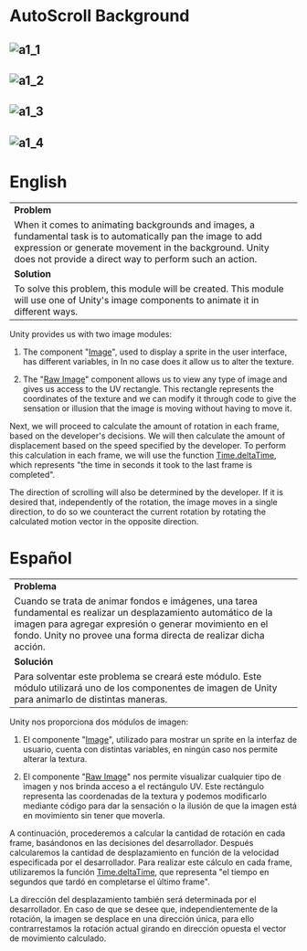 # AutoScroll Background
![a1_1](https://github.com/OsmareDev/OsmareUnityModules/assets/50903643/e6dc7063-684e-4bbb-87b3-3731492401a5)
---
![a1_2](https://github.com/OsmareDev/OsmareUnityModules/assets/50903643/2b2e2e39-d2da-41f7-b6d5-80494f762960)
---
![a1_3](https://github.com/OsmareDev/OsmareUnityModules/assets/50903643/098552b9-071b-4544-8a7e-eb0debddcea9)
---
![a1_4](https://github.com/OsmareDev/OsmareUnityModules/assets/50903643/00fa4c28-0461-47e0-9292-5b9d74f245bf)
---

# English

<table>
   <tr><td><b>Problem</b></td></tr>
   <tr><td>When it comes to animating backgrounds and images, a fundamental task is to automatically pan the image to add expression or generate movement in the background. Unity does not provide a direct way to perform such an action.</td></tr>
   <tr><td><b>Solution</b></td></tr>
   <tr><td>To solve this problem, this module will be created. This module will use one of Unity's image components to animate it in different ways.</td></tr>
</table>

Unity provides us with two image modules:

1. The component "[Image](https://docs.unity3d.com/es/2018.4/ScriptReference/UI.Image.html)", used to display a sprite in the user interface, has different variables, in In no case does it allow us to alter the texture.

2. The "[Raw Image](https://docs.unity3d.com/es/2018.4/Manual/script-RawImage.html)" component allows us to view any type of image and gives us access to the UV rectangle. This rectangle represents the coordinates of the texture and we can modify it through code to give the sensation or illusion that the image is moving without having to move it.

Next, we will proceed to calculate the amount of rotation in each frame, based on the developer's decisions. We will then calculate the amount of displacement based on the speed specified by the developer. To perform this calculation in each frame, we will use the function [Time.deltaTime](https://docs.unity3d.com/es/530/ScriptReference/Time-deltaTime.html), which represents "the time in seconds it took to the last frame is completed".

The direction of scrolling will also be determined by the developer. If it is desired that, independently of the rotation, the image moves in a single direction, to do so we counteract the current rotation by rotating the calculated motion vector in the opposite direction.

# Español

<table>
  <tr><td><b>Problema</b></td></tr>
  <tr><td>Cuando se trata de animar fondos e imágenes, una tarea fundamental es realizar un desplazamiento automático de la imagen para agregar expresión o generar movimiento en el fondo. Unity no provee una forma directa de realizar dicha acción.</td></tr>
  <tr><td><b>Solución</b></td></tr>
  <tr><td>Para solventar este problema se creará este módulo. Este módulo utilizará uno de los componentes de imagen de Unity para animarlo de distintas maneras.</td></tr>
</table>

Unity nos proporciona dos módulos de imagen:

1. El componente "[Image](https://docs.unity3d.com/es/2018.4/ScriptReference/UI.Image.html)", utilizado para mostrar un sprite en la interfaz de usuario, cuenta con distintas variables, en ningún caso nos permite alterar la textura.

2. El componente "[Raw Image](https://docs.unity3d.com/es/2018.4/Manual/script-RawImage.html)" nos permite visualizar cualquier tipo de imagen y nos brinda acceso a el rectángulo UV. Este rectángulo representa las coordenadas de la textura y podemos modificarlo mediante código para dar la sensación o la ilusión de que la imagen está en movimiento sin tener que moverla.

A continuación, procederemos a calcular la cantidad de rotación en cada frame, basándonos en las decisiones del desarrollador. Después calcularemos la cantidad de desplazamiento en función de la velocidad especificada por el desarrollador. Para realizar este cálculo en cada frame, utilizaremos la función [Time.deltaTime](https://docs.unity3d.com/es/530/ScriptReference/Time-deltaTime.html), que representa "el tiempo en segundos que tardó en completarse el último frame".

La dirección del desplazamiento también será determinada por el desarrollador. En caso de que se desee que, independientemente de la rotación, la imagen se desplace en una dirección única, para ello contrarrestamos la rotación actual girando en dirección opuesta el vector de movimiento calculado.
